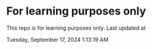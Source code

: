 # For learning purposes only
This repo is for learning purposes only.
Last updated at

Tuesday, September 17, 2024 1:13:19 AM

